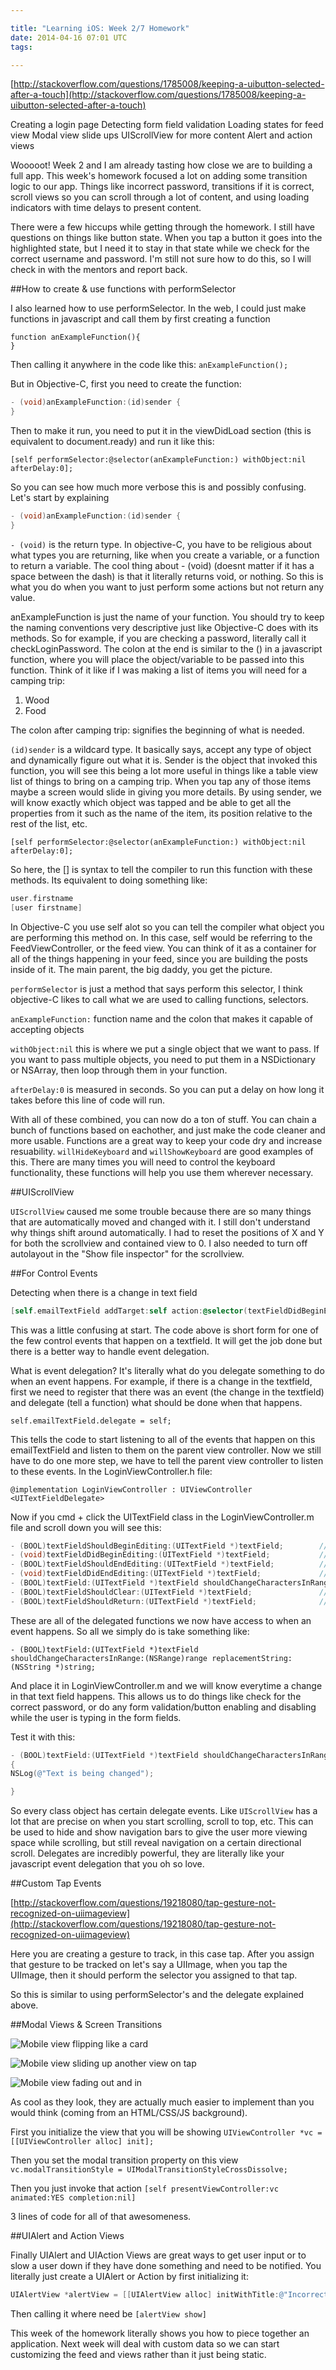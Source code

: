 ```yaml
---

title: "Learning iOS: Week 2/7 Homework"
date: 2014-04-16 07:01 UTC
tags: 

---
```


[http://stackoverflow.com/questions/1785008/keeping-a-uibutton-selected-after-a-touch](http://stackoverflow.com/questions/1785008/keeping-a-uibutton-selected-after-a-touch)

Creating a login page 
Detecting form field validation 
Loading states for feed view 
Modal view slide ups 
UIScrollView for more content 
Alert and action views

Wooooot! Week 2 and I am already tasting how close we are to building a full app. This week's homework focused a lot on adding some transition logic to our app. Things like incorrect password, transitions if it is correct, scroll views so you can scroll through a lot of content, and using loading indicators with time delays to present content.

There were a few hiccups while getting through the homework. I still have questions on things like button state. When you tap a button it goes into the highlighted state, but I need it to stay in that state while we check for the correct username and password. I'm still not sure how to do this, so I will check in with the mentors and report back.

##How to create & use functions with performSelector

I also learned how to use performSelector. In the web, I could just make functions in javascript and call them by first creating a function

```
function anExampleFunction(){
}
```

Then calling it anywhere in the code like this: `anExampleFunction();`

But in Objective-C, first you need to create the function:

```Objective-C
- (void)anExampleFunction:(id)sender {
}
```

Then to make it run, you need to put it in the viewDidLoad section (this is equivalent to document.ready) and run it like this:

`[self performSelector:@selector(anExampleFunction:) withObject:nil afterDelay:0];`

So you can see how much more verbose this is and possibly confusing. Let's start by explaining

```Objective-C
- (void)anExampleFunction:(id)sender {
}
```

`- (void)` is the return type. In objective-C, you have to be religious about what types you are returning, like when you create a variable, or a function to return a variable. The cool thing about - (void) (doesnt matter if it has a space between the dash) is that it literally returns void, or nothing. So this is what you do when you want to just perform some actions but not return any value.

anExampleFunction is just the name of your function. You should try to keep the naming conventions very descriptive just like Objective-C does with its methods. So for example, if you are checking a password, literally call it checkLoginPassword. The colon at the end is similar to the () in a javascript function, where you will place the object/variable to be passed into this function. Think of it like if I was making a list of items you will need for a camping trip: 
1. Wood 
2. Food

The colon after camping trip: signifies the beginning of what is needed.

`(id)sender` is a wildcard type. It basically says, accept any type of object and dynamically figure out what it is. Sender is the object that invoked this function, you will see this being a lot more useful in things like a table view list of things to bring on a camping trip. When you tap any of those items maybe a screen would slide in giving you more details. By using sender, we will know exactly which object was tapped and be able to get all the properties from it such as the name of the item, its position relative to the rest of the list, etc.

`[self performSelector:@selector(anExampleFunction:) withObject:nil afterDelay:0];`

So here, the [] is syntax to tell the compiler to run this function with these methods. Its equivalent to doing something like:

```Objective-C
user.firstname
[user firstname]
```

In Objective-C you use self alot so you can tell the compiler what object you are performing this method on. In this case, self would be referring to the FeedViewController, or the feed view. You can think of it as a container for all of the things happening in your feed, since you are building the posts inside of it. The main parent, the big daddy, you get the picture.

`performSelector` is just a method that says perform this selector, I think objective-C likes to call what we are used to calling functions, selectors.

`anExampleFunction:` function name and the colon that makes it capable of accepting objects

`withObject:nil` this is where we put a single object that we want to pass. If you want to pass multiple objects, you need to put them in a NSDictionary or NSArray, then loop through them in your function.

`afterDelay:0` is measured in seconds. So you can put a delay on how long it takes before this line of code will run.

With all of these combined, you can now do a ton of stuff. You can chain a bunch of functions based on eachother, and just make the code cleaner and more usable. Functions are a great way to keep your code dry and increase resuability. `willHideKeyboard` and `willShowKeyboard` are good examples of this. There are many times you will need to control the keyboard functionality, these functions will help you use them wherever necessary.

##UIScrollView

`UIScrollView` caused me some trouble because there are so many things that are automatically moved and changed with it. I still don't understand why things shift around automatically. I had to reset the positions of X and Y for both the scrollview and contained view to 0. I also needed to turn off autolayout in the "Show file inspector" for the scrollview.

##For Control Events

Detecting when there is a change in text field 

```Objective-C
[self.emailTextField addTarget:self action:@selector(textFieldDidBeginEditing:) forControlEvents:UIControlEventEditingChanged];
```

This was a little confusing at start. The code above is short form for one of the few control events that happen on a textfield. It will get the job done but there is a better way to handle event delegation.

What is event delegation? It's literally what do you delegate something to do when an event happens. For example, if there is a change in the textfield, first we need to register that there was an event (the change in the textfield) and delegate (tell a function) what should be done when that happens.

`self.emailTextField.delegate = self;`

This tells the code to start listening to all of the events that happen on this emailTextField and listen to them on the parent view controller. Now we still have to do one more step, we have to tell the parent view controller to listen to these events. In the LoginViewController.h file:

`@implementation LoginViewController : UIViewController <UITextFieldDelegate>`

Now if you cmd + click the UITextField class in the LoginViewController.m file and scroll down you will see this:

```Objective-C
- (BOOL)textFieldShouldBeginEditing:(UITextField *)textField;        // return NO to disallow editing.
- (void)textFieldDidBeginEditing:(UITextField *)textField;           // became first responder
- (BOOL)textFieldShouldEndEditing:(UITextField *)textField;          // return YES to allow editing to stop and to resign first responder status. NO to disallow the editing session to end
- (void)textFieldDidEndEditing:(UITextField *)textField;             // may be called if forced even if shouldEndEditing returns NO (e.g. view removed from window) or endEditing:YES called
- (BOOL)textField:(UITextField *)textField shouldChangeCharactersInRange:(NSRange)range replacementString:(NSString *)string;   // return NO to not change text
- (BOOL)textFieldShouldClear:(UITextField *)textField;               // called when clear button pressed. return NO to ignore (no notifications)
- (BOOL)textFieldShouldReturn:(UITextField *)textField;              // called when 'return' key pressed. return NO to ignore.
```

These are all of the delegated functions we now have access to when an event happens. So all we simply do is take something like: 

`- (BOOL)textField:(UITextField *)textField shouldChangeCharactersInRange:(NSRange)range replacementString:(NSString *)string;`

And place it in LoginViewController.m and we will know everytime a change in that text field happens. This allows us to do things like check for the correct password, or do any form validation/button enabling and disabling while the user is typing in the form fields.

Test it with this:

```Objective-C
- (BOOL)textField:(UITextField *)textField shouldChangeCharactersInRange:(NSRange)range replacementString:(NSString *)string 
{
NSLog(@"Text is being changed"); 

}
```

So every class object has certain delegate events. Like `UIScrollView` has a lot that are precise on when you start scrolling, scroll to top, etc. This can be used to hide and show navigation bars to give the user more viewing space while scrolling, but still reveal navigation on a certain directional scroll. Delegates are incredibly powerful, they are literally like your javascript event delegation that you oh so love.

##Custom Tap Events

[http://stackoverflow.com/questions/19218080/tap-gesture-not-recognized-on-uiimageview](http://stackoverflow.com/questions/19218080/tap-gesture-not-recognized-on-uiimageview)

Here you are creating a gesture to track, in this case tap. After you assign that gesture to be tracked on let's say a UIImage, when you tap the UIImage, then it should perform the selector you assigned to that tap.

So this is similar to using performSelector's and the delegate explained above.

##Modal Views & Screen Transitions

![Mobile view flipping like a card](http://i.imgur.com/4wESHoK.gif)

![Mobile view sliding up another view on tap](http://i.imgur.com/KpX7FcB.gif)

![Mobile view fading out and in](http://i.imgur.com/m0Mn9DU.gif)

As cool as they look, they are actually much easier to implement than you would think (coming from an HTML/CSS/JS background).

First you initialize the view that you will be showing 
`UIViewController *vc = [[UIViewController alloc] init];`

Then you set the modal transition property on this view 
`vc.modalTransitionStyle = UIModalTransitionStyleCrossDissolve;`

Then you just invoke that action 
`[self presentViewController:vc animated:YES completion:nil]`

3 lines of code for all of that awesomeness.

##UIAlert and Action Views

Finally UIAlert and UIAction Views are great ways to get user input or to slow a user down if they have done something and need to be notified. You literally just create a UIAlert or Action by first initializing it:

```Objective-C
UIAlertView *alertView = [[UIAlertView alloc] initWithTitle:@"Incorrect Password" message:@"The password you entered is incorrect. Please try again." delegate:self cancelButtonTitle:@"OK" otherButtonTitles:nil, nil];
```

Then calling it where need be 
`[alertView show]`

This week of the homework literally shows you how to piece together an application. Next week will deal with custom data so we can start customizing the feed and views rather than it just being static.